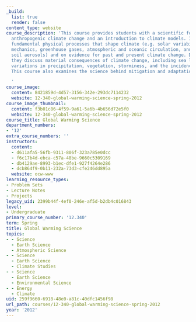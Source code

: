 ```yaml
---
_build:
  list: true
  render: false
content_type: website
course_description: 'This course provides students with a scientific foundation of
  anthropogenic climate change and an introduction to climate models. It focuses on
  fundamental physical processes that shape climate (e.g. solar variability, orbital
  mechanics, greenhouse gases, atmospheric and oceanic circulation, and volcanic and
  soil aerosols) and on evidence for past and present climate change. During the course
  they discuss material consequences of climate change, including sea level change,
  variations in precipitation, vegetation, storminess, and the incidence of disease.
  This course also examines the science behind mitigation and adaptation proposals.

  '
course_image:
  content: 8421859d-4d57-3156-342e-293dc7114232
  website: 12-340-global-warming-science-spring-2012
course_image_thumbnail:
  content: f3b01c86-4f59-9a61-5a6b-4b656d72e5f0
  website: 12-340-global-warming-science-spring-2012
course_title: Global Warming Science
department_numbers:
- '12'
extra_course_numbers: ''
instructors:
  content:
  - d611afa5-56fb-9311-806f-323a785e0dcc
  - f6c17b4d-ebca-c57a-48be-9660c5309169
  - db4129ae-8993-b1ec-dfe1-927f4264e286
  - dcb864f9-0b11-232a-73d3-cfe246dd895a
  website: ocw-www
learning_resource_types:
- Problem Sets
- Lecture Notes
- Projects
legacy_uid: 2399b44f-4ef0-246e-af5d-b2db4c016843
level:
- Undergraduate
primary_course_number: '12.340'
term: Spring
title: Global Warming Science
topics:
- - Science
  - Earth Science
  - Atmospheric Science
- - Science
  - Earth Science
  - Climate Studies
- - Science
  - Earth Science
  - Environmental Science
- - Energy
  - Climate
uid: 259f9660-6918-48e0-a81c-40dfc1456f98
url_path: courses/12-340-global-warming-science-spring-2012
year: '2012'
---
```

